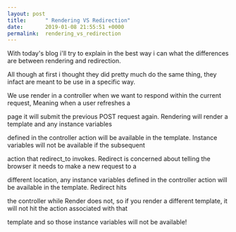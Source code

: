 ```yaml
---
layout: post
title:      " Rendering VS Redirection"
date:       2019-01-08 21:55:51 +0000
permalink:  rendering_vs_redirection
---
```


With today's blog i'll try to explain in the best way i can what the differences are between rendering and redirection.

All though at first i thought they did pretty much do the same thing, they infact are meant to be use in a specific way.

We use render in a controller when we want to respond within the current request, Meaning when a user refreshes a 

page it  will submit the previous POST request again. Rendering will render a template and any instance variables 

defined in the controller action will be available in the template. Instance variables will not be available if the subsequent 

action that redirect_to invokes. Redirect is concerned about telling the browser it needs to make a new request to a 

different location, any instance variables defined in the controller action will be available in the template. Redirect hits 

the controller while Render does not, so if you render a different template, it will not hit the action associated with that 

template and so those instance variables will not be available!

